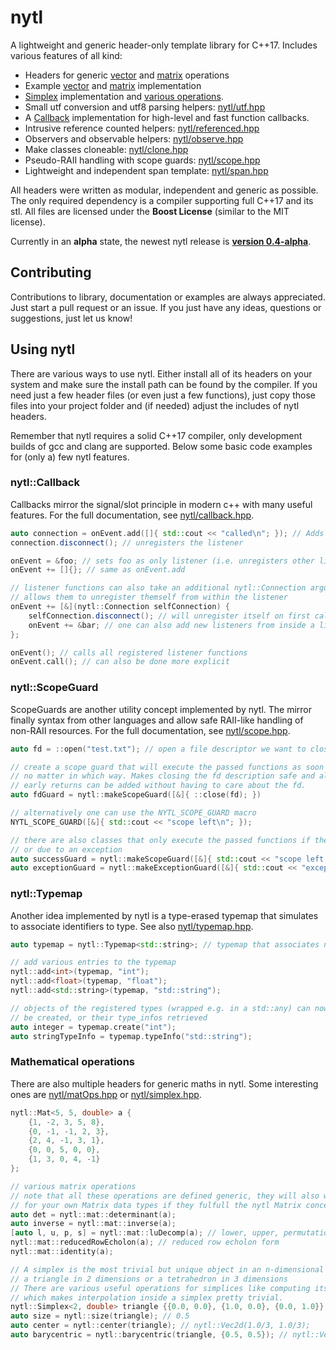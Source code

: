 # nytl

A lightweight and generic header-only template library for C++17.
Includes various features of all kind:

- Headers for generic [vector](nytl/vecOps.hpp) and [matrix](nytl/matOps.hpp) operations
- Example [vector](nytl/vec.hpp) and [matrix](nytl/mat.hpp) implementation
- [Simplex](nytl/simplex.hpp) implementation and [various operations](nytl/simplexOps.hpp).
- Small utf conversion and utf8 parsing helpers: [nytl/utf.hpp](nytl/utf.hpp)
- A [Callback](nytl/callback.hpp) implementation for high-level and fast function callbacks.
- Intrusive reference counted helpers: [nytl/referenced.hpp](nytl/referenced.hpp)
- Observers and observable helpers: [nytl/observe.hpp](nytl/observe.hpp)
- Make classes cloneable: [nytl/clone.hpp](nytl/clone.hpp)
- Pseudo-RAII handling with scope guards: [nytl/scope.hpp](nytl/scope.hpp)
- Lightweight and independent span template: [nytl/span.hpp](nytl/span.hpp)

All headers were written as modular, independent and generic as possible. The only required
dependency is a compiler supporting full C++17 and its stl.
All files are licensed under the __Boost License__ (similar to the MIT license).

Currently in an __alpha__ state, the newest nytl release is
__[version 0.4-alpha](https://github.com/nyorain/nytl/releases)__.

## Contributing

Contributions to library, documentation or examples are always appreciated.
Just start a pull request or an issue.
If you just have any ideas, questions or suggestions, just let us know!

## Using nytl

There are various ways to use nytl. Either install all of its headers on your system and make
sure the install path can be found by the compiler.
If you need just a few header files (or even just a few functions), just copy those files into
your project folder and (if needed) adjust the includes of nytl headers.

Remember that nytl requires a solid C++17 compiler, only development builds of gcc and clang
are supported.
Below some basic code examples for (only a) few nytl features.

### nytl::Callback

Callbacks mirror the signal/slot principle in modern c++ with many useful features.
For the full documentation, see [nytl/callback.hpp](nytl/callback.hpp).

```cpp
auto connection = onEvent.add([]{ std::cout << "called\n"; }); // Adds a callback listener
connection.disconnect(); // unregisters the listener

onEvent = &foo; // sets foo as only listener (i.e. unregisters other listeners)
onEvent += []{}; // same as onEvent.add

// listener functions can also take an additional nytl::Connection argument that
// allows them to unregister themself from within the listener
onEvent += [&](nytl::Connection selfConnection) {
	selfConnection.disconnect(); // will unregister itself on first call
	onEvent += &bar; // one can also add new listeners from inside a listener
};

onEvent(); // calls all registered listener functions
onEvent.call(); // can also be done more explicit
```

### nytl::ScopeGuard

ScopeGuards are another utility concept implemented by nytl. The mirror finally syntax from
other languages and allow safe RAII-like handling of non-RAII resources.
For the full documentation, see [nytl/scope.hpp](nytl/scope.hpp).

```cpp
auto fd = ::open("test.txt"); // open a file descriptor we want to close later on

// create a scope guard that will execute the passed functions as soon as this scope is left,
// no matter in which way. Makes closing the fd description safe and also more maintainable since
// early returns can be added without having to care about the fd.
auto fdGuard = nytl::makeScopeGuard([&]{ ::close(fd); })

// alternatively one can use the NYTL_SCOPE_GUARD macro
NYTL_SCOPE_GUARD([&]{ std::cout << "scope left\n"; });

// there are also classes that only execute the passed functions if the scope was left normally
// or due to an exception
auto successGuard = nytl::makeScopeGuard([&]{ std::cout << "scope left normally\n"; });
auto exceptionGuard = nytl::makeExceptionGuard([&]{ std::cout << "exception thrown\n"; });
```

### nytl::Typemap

Another idea implemented by nytl is a type-erased typemap that simulates to associate
identifiers to type. See also [nytl/typemap.hpp](nytl/typemap.hpp).

```cpp
auto typemap = nytl::Typemap<std::string>; // typemap that associates names to types

// add various entries to the typemap
nytl::add<int>(typemap, "int");
nytl::add<float>(typemap, "float");
nytl::add<std::string>(typemap, "std::string");

// objects of the registered types (wrapped e.g. in a std::any) can now dynamically
// be created, or their type_infos retrieved
auto integer = typemap.create("int");
auto stringTypeInfo = typemap.typeInfo("std::string");
```

### Mathematical operations

There are also multiple headers for generic maths in nytl.
Some interesting ones are [nytl/matOps.hpp](nytl/matOps.hpp) or
[nytl/simplex.hpp](nytl/simplex.hpp).

```cpp
nytl::Mat<5, 5, double> a {
	{1, -2, 3, 5, 8},
	{0, -1, -1, 2, 3},
	{2, 4, -1, 3, 1},
	{0, 0, 5, 0, 0},
	{1, 3, 0, 4, -1}
};

// various matrix operations
// note that all these operations are defined generic, they will also work
// for your own Matrix data types if they fulfull the nytl Matrix concept.
auto det = nytl::mat::determinant(a);
auto inverse = nytl::mat::inverse(a);
[auto l, u, p, s] = nytl::mat::luDecomp(a); // lower, upper, permutation, sign (of permutation)
nytl::mat::reducedRowEcholon(a); // reduced row echolon form
nytl::mat::identity(a);

// A simplex is the most trivial but unique object in an n-dimensional space, so e.g.
// a triangle in 2 dimensions or a tetrahedron in 3 dimensions
// There are various useful operations for simplices like computing its barycentric coordinates
// which makes interpolation inside a simplex pretty trivial.
nytl::Simplex<2, double> triangle {{0.0, 0.0}, {1.0, 0.0}, {0.0, 1.0}};
auto size = nytl::size(triangle); // 0.5
auto center = nytl::center(triangle); // nytl::Vec2d(1.0/3, 1.0/3);
auto barycentric = nytl::barycentric(triangle, {0.5, 0.5}); // nytl::Vec3d {0.0, 0.5, 0.5}
```
